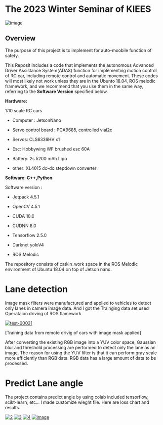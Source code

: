# The 2023 Winter Seminar of KIEES

<a href="https://imgbb.com/"><img src="https://i.ibb.co/ZzGK08w/image.png" alt="image" border="0"></a>

## Overview


The purpose of this project is to implement for auto-moobile function of safety.

This Reposit includes a code that implements the autonomous Advanced Driver Assistance System(ADAS) function for implementing motion control of RC car, including remote control and automatic movement. These codes will most likely not work unless they are in the Ubunto 18.04, ROS melodic framework, and we recommend that you use them in the same way, referring to the **Software Version** specified below.

**Hardware:** 

1:10 scale RC cars

* Computer : JetsonNano

* Servo control board : PCA9685, controlled viai2c

* Servos: CLS6336HV x1

* Esc: Hobbywing WF brushed esc 60A

* Battery: 2s 5200 mAh Lipo

* other: XL4015 dc-dc stepdown converter


**Software: C++,Python**

Software version :

* Jetpack 4.5.1

* OpenCV 4.5.1

* CUDA 10.0

* CUDNN 8.0

* Tensorflow 2.5.0

* Darknet yoloV4

* ROS Melodic

The repository consists of catkin_work space in the ROS Melodic environment of Ubuntu 18.04 on top of Jetson nano.


# Lane detection
Image mask filters were manufactured and applied to vehicles to detect only lanes in camera image data. And I got the Trainging data set used Operataion driving of ROS flamework

<a href="https://imgbb.com/"><img src="https://i.ibb.co/8xpcBJZ/test-00031.png" alt="test-00031" border="0"></a>

[Training data from remote drivig of cars with image mask applied]

After converting the existing RGB image into a YUV color space, Gaussian blur and threshold processing are performed to detect only the lane as an image. The reason for using the YUV filter is that it can perform gray scale more efficiently than RGB data. RGB data has a large amount of data to be processed.

# Predict Lane angle

The project contains predict angle by using colab included tensorflow, scikt-learn, etc... I made customize wieght file. Here are loss chart and results.

<a href="https://imgbb.com/"><img src="https://i.ibb.co/b6Wfk5P/2.png" alt="2" border="0"></a>
<a href="https://imgbb.com/"><img src="https://i.ibb.co/m9m8GCL/3.png" alt="3" border="0"></a>
<a href="https://imgbb.com/"><img src="https://i.ibb.co/jzfhjsx/4.png" alt="4" border="0"></a>
<a href="https://ibb.co/R7sYcgZ"><img src="https://i.ibb.co/25CWdFm/image.png" alt="image" border="0"></a>






